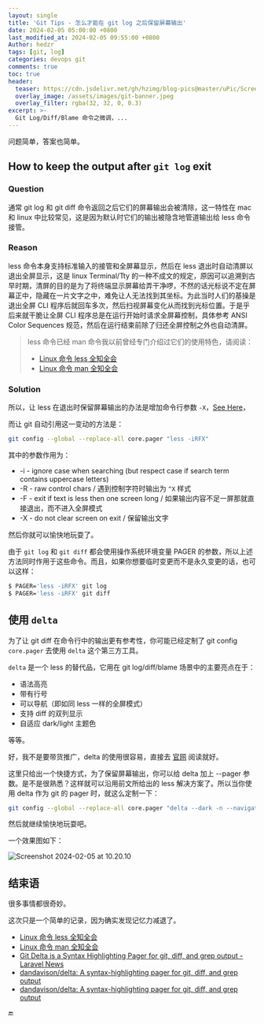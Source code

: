 ```yaml
---
layout: single
title: 'Git Tips - 怎么才能在 git log 之后保留屏幕输出'
date: 2024-02-05 05:00:00 +0800
last_modified_at: 2024-02-05 09:55:00 +0800
Author: hedzr
tags: [git, log]
categories: devops git
comments: true
toc: true
header:
  teaser: https://cdn.jsdelivr.net/gh/hzimg/blog-pics@master/uPic/Screenshot%202024-02-05%20at%2010.20.10.png
  overlay_image: /assets/images/git-banner.jpeg
  overlay_filter: rgba(32, 32, 0, 0.3)
excerpt: >-
  Git Log/Diff/Blame 命令之微调，...
---
```


问题简单，答案也简单。

## How to keep the output after `git log` exit

### Question

通常 git log 和 git diff 命令返回之后它们的屏幕输出会被清除，这一特性在 mac 和 linux 中比较常见，这是因为默认时它们的输出被隐含地管道输出给 less 命令接管。

### Reason

less 命令本身支持标准输入的接管和全屏幕显示，然后在 less 退出时自动清屏以退出全屏显示，这是 linux Terminal/Tty 的一种不成文的规定，原因可以追溯到古早时期，清屏的目的是为了将终端显示屏幕给弄干净啰，不然的话光标说不定在屏幕正中，隐藏在一片文字之中，难免让人无法找到其坐标。为此当时人们的基操是退出全屏 CLI 程序后就回车多次，然后扫视屏幕变化从而找到光标位置。于是乎后来就干脆让全屏 CLI 程序总是在运行开始时请求全屏幕控制，具体参考 ANSI Color Sequences 规范，然后在运行结束前除了归还全屏控制之外也自动清屏。

> less 命令已经 man 命令我以前曾经专门介绍过它们的使用特色，请阅读：
>
> - [Linux 命令 less 全知全会](https://hedzr.com/devops/linux/linux-less-command/)
> - [Linux 命令 man 全知全会](https://hedzr.com/devops/linux/linux-man-command/)

### Solution

所以，让 less 在退出时保留屏幕输出的办法是增加命令行参数 `-X`，[See Here](https://hedzr.com/devops/linux/linux-less-command/#less)，

而让 git 自动引用这一变动的方法是：

```bash
git config --global --replace-all core.pager "less -iRFX"
```

其中的参数作用为：

- -i - ignore case when searching (but respect case if search term contains uppercase letters)
- -R - raw control chars / 遇到控制字符时输出为 `^X` 样式
- -F - exit if text is less then one screen long / 如果输出内容不足一屏那就直接退出，而不进入全屏模式
- -X - do not clear screen on exit / 保留输出文字

然后你就可以愉快地玩耍了。

由于 `git log` 和 `git diff` 都会使用操作系统环境变量 PAGER 的参数，所以上述方法同时作用于这些命令。而且，如果你想要临时变更而不是永久变更的话，也可以这样：

```bash
$ PAGER='less -iRFX' git log
$ PAGER='less -iRFX' git diff
```

## 使用 `delta`

为了让 git diff 在命令行中的输出更有参考性，你可能已经定制了 git config `core.pager` 去使用 `delta` 这个第三方工具。

`delta` 是一个 less 的替代品，它用在 git log/diff/blame 场景中的主要亮点在于：

- 语法高亮
- 带有行号
- 可以导航（即如同 less 一样的全屏模式）
- 支持 diff 的双列显示
- 自适应 dark/light 主题色

等等。

好，我不是要带货推广，delta 的使用很容易，直接去 [官网](https://github.com/dandavison/delta) 阅读就好。

这里只给出一个快捷方式，为了保留屏幕输出，你可以给 delta 加上 --pager 参数。是不是很熟悉？这样就可以沿用前文所给出的 less 解决方案了。所以当你使用 delta 作为 git 的 pager 时，就这么定制一下：

```bash
git config --global --replace-all core.pager "delta --dark -n --navigate --pager 'less -iRFX'"
```

然后就继续愉快地玩耍吧。

一个效果图如下：

![Screenshot 2024-02-05 at 10.20.10](https://cdn.jsdelivr.net/gh/hzimg/blog-pics@master/uPic/Screenshot%202024-02-05%20at%2010.20.10.png)

## 结束语

很多事情都很奇妙。

这次只是一个简单的记录，因为确实发现记忆力减退了。

- [Linux 命令 less 全知全会](https://hedzr.com/devops/linux/linux-less-command/)
- [Linux 命令 man 全知全会](https://hedzr.com/devops/linux/linux-man-command/)
- [Git Delta is a Syntax Highlighting Pager for git, diff, and grep output - Laravel News](https://laravel-news.com/git-delta)
- [dandavison/delta: A syntax-highlighting pager for git, diff, and grep output](https://github.com/dandavison/delta)
- [dandavison/delta: A syntax-highlighting pager for git, diff, and grep output](https://github.com/dandavison/delta)



🔚